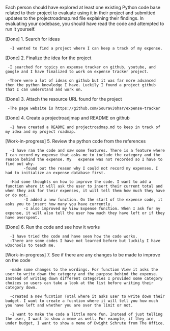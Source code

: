 Each person should have explored at least one existing Python code base related to
their project to evaluate using it in their project and submitted updates to the
projectroadmap.md file explaining their findings. In evaluating your codebase, you
should have read the code and attempted to run it yourself.

[Done] 1. Search for ideas

      -I wanted to find a project where I can keep a track of my expense. 
  
[Done] 2. Finalize the idea for the project

     -I searched for topics on expense tracker on github, youtube, and google and I have finalized to work on expense tracker project. 
  
     -There were a lot of ideas on github but it was far more advanced then the python knowledge I have. Luckily I found a project github that I can understand and work on. 

[Done] 3. Attach the resource URL found for the project

     -The page website is https://github.com/SouravJohar/expense-tracker
  
[Done] 4. Create a projectroadjmap and README on github

      -I have created a README and projectroadmap.md to keep in track of my idea and my project roadmap. 
  
[Work-in-progress] 5. Review the python code from the references

      -I have ran the code and saw some features. There is a feature where I can record my expense that asks me to include the category and the reason behind the expense. My   expense was not recorded so I have to find out why. 
            -found out the reason why I could not record my expenses. I had to initialize an expense database first.  
      
      -Had some thoughts on how to improve the code. I want to add a function where it will ask the user to insert their current total and when they ask for their expenses, it will tell them how much they have or do not. 
            -I added a new function. On the start of the expense code, it asks you to insert how many you have currently. 
            -I also improved my View Expense function. When I ask for my expense, it will also tell the user how much they have left or if they have overspent.
       
    
[Done] 6. Run the code and see how it works
      
      -I have tried the code and have seen how the code works. 
      -There are some codes I have not learned before but luckily I have w3schools to teach me. 

[Work-in-progress] 7. See if there are any changes to be made to improve on the code

      -made some changes to the wordings. For function View it asks the user to write down the category and the purpose behind the expense. Instead of writing down different categories I provided some category choices so users can take a look at the list before writing their category down. 
  
      -created a new fucntion Total where it asks user to write down their budget. I want to create a fucntion where it will tell you how much you have left and whether you are over the limit or not. 
      
      -I want to make the code a little more fun. Instead of just telling the user, I want to show a meme as well. For example, if they are under budget, I want to show a meme of Dwight Schrute from The Office. 
